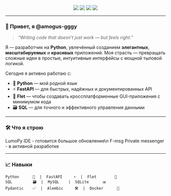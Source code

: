 <p align="center">
  <img src="https://img.shields.io/badge/Python-3776AB?style=for-the-badge&logo=python&logoColor=white" />
  <img src="https://img.shields.io/badge/FastAPI-009688?style=for-the-badge&logo=fastapi&logoColor=white" />
  <img src="https://img.shields.io/badge/Flet-007BFF?style=for-the-badge&logo=flet&logoColor=white" />
  <img src="https://img.shields.io/badge/SQL-4479A1?style=for-the-badge&logo=postgresql&logoColor=white" />
</p>

---

### 👋 Привет, я **@amogus-gggy**

> *“Writing code that doesn’t just work — but *feels* right.”*

Я — разработчик на **Python**, увлечённый созданием **элегантных**, **масштабируемых** и **красивых** приложений. Моя страсть — превращать сложные идеи в простые, интуитивные интерфейсы с мощной тыловой логикой.

Сегодня я активно работаю с:
- 🐍 **Python** — мой родной язык
- ⚡ **FastAPI** — для быстрых, надёжных и документированных API
- 🎨 **Flet** — чтобы создавать кроссплатформенные GUI-приложения с минимумом кода
- 🗃️ **SQL** — для точного и эффективного управления данными

---

### 🛠️ Что я строю

LumoPy IDE - готовится большое обновление\n
F-msg Private messenger - в активной разработке

---

### 📈 Навыки

```plaintext
Python      🐍  |  FastAPI     ⚡  |  Flet        🎨
SQL         🗃️  |  MySQL    |  SQLite      📊
Pydantic    ✅  |  Alembic     🛠️  |  Docker      🐳
